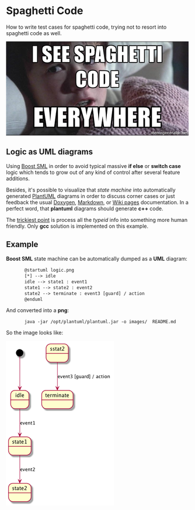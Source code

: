 # Spaghetti Code
How to write test cases for spaghetti code, trying not to resort into spaghetti code as well.

![GitHub Logo](/images/logo.jpg)

## Logic as UML diagrams

Using [Boost SML](http://boost-experimental.github.io/sml/index.html) in order to avoid typical massive **if else** or **switch case** logic which tends to grow out of any kind of control after several feature additions. 

Besides, it's possible to visualize that *state machine* into automatically generated [PlantUML](http://plantuml.com) diagrams in order to discuss corner cases or just feedback the usual [Doxygen](http://www.stack.nl/~dimitri/doxygen), [Markdown](https://guides.github.com/features/mastering-markdown), or [Wiki pages](https://www.mediawiki.org/wiki/MediaWiki) documentation. In a perfect word, that **plantuml** diagrams should generate **c++** code.

The [trickiest point](http://www.cplusplus.com/forum/beginner/100627) is process all the *typeid* info into something more human friendly. Only **gcc** solution is implemented on this example.

## Example

**Boost SML** state machine can be automatically dumped as a **UML** diagram:

           @startuml logic.png
           [*] --> idle
           idle --> state1 : event1
           state1 --> state2 : event2
           state2 --> terminate : event3 [guard] / action
           @enduml

And converted into a **png**:

           java -jar /opt/plantuml/plantuml.jar -o images/  README.md

So the image looks like:

![Logic diagram](/images/logic.png)

